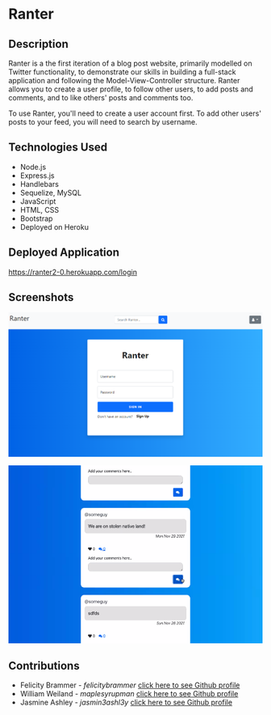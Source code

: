 # Ranter 

## Description

Ranter is a the first iteration of a blog post website, primarily modelled on Twitter functionality, to demonstrate our skills in building a full-stack application and following the Model-View-Controller structure. Ranter allows you to create a user profile, to follow other users, to add posts and comments, and to like others' posts and comments too.

To use Ranter, you'll need to create a user account first. To add other users' posts to your feed, you will need to search by username. 


## Technologies Used

* Node.js
* Express.js
* Handlebars
* Sequelize, MySQL
* JavaScript
* HTML, CSS
* Bootstrap
* Deployed on Heroku

## Deployed Application

https://ranter2-0.herokuapp.com/login


## Screenshots

![Login page:](public/assets/images/login-page.PNG)

![Add a Rant:](public/assets/images/screenshot-rant.PNG)

## Contributions

 - Felicity Brammer - *felicitybrammer* [click here to see Github profile](github.com/felicitybrammer)
 - William Weiland - *maplesyrupman* [click here to see Github profile](github.com/maplesyrupman) 
 - Jasmine Ashley - *jasmin3ashl3y* [click here to see Github profile](github.com/jasmin3ashl3y)
